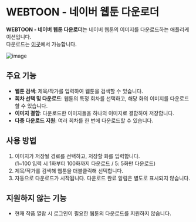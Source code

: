 # WEBTOON - 네이버 웹툰 다운로더

**WEBTOON - 네이버 웹툰 다운로더**는 네이버 웹툰의 이미지를 다운로드하는 애플리케이션입니다.<br>
다운로드는 [이곳](https://github.com/Koharu0/WEBTOON/releases)에서 가능합니다.

![image](https://github.com/user-attachments/assets/60b5f952-1f1a-4325-ac9a-3a3662f5863b)



## 주요 기능

- **웹툰 검색**: 제목/작가를 입력하여 웹툰을 검색할 수 있습니다.
- **회차 선택 및 다운로드**: 웹툰의 특정 회차를 선택하고, 해당 화의 이미지를 다운로드할 수 있습니다.
- **이미지 결합**: 다운로드한 이미지들을 하나의 이미지로 결합하여 저장합니다.
- **다중 다운로드 지원**: 여러 회차를 한 번에 다운로드할 수 있습니다.

## 사용 방법
1. 이미지가 저장될 경로를 선택하고, 저장할 화를 입력합니다.<br>(1~100 입력 시 1화부터 100화까지 다운로드 / 5: 5화만 다운로드)
2. 제목/작가를 검색해 웹툰을 더블클릭해 선택합니다.
3. 자동으로 다운로드가 시작됩니다. 다운로드 완료 알림은 별도로 표시되지 않습니다.

## 지원하지 않는 기능
- 현재 작품 열람 시 로그인이 필요한 웹툰의 다운로드를 지원하지 않습니다.
